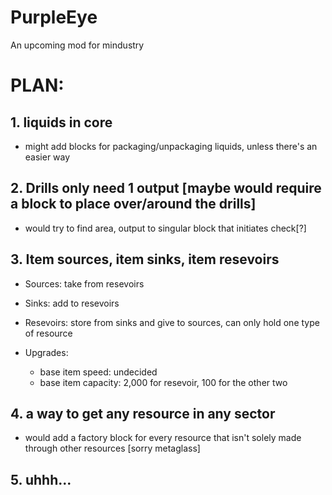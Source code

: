 # PurpleEye
An upcoming mod for mindustry

# PLAN: 


## 1. liquids in core
- might add blocks for packaging/unpackaging liquids, unless there's an easier way

## 2. Drills only need 1 output [maybe would require a block to place over/around the drills]
- would try to find area, output to singular block that initiates check[?]

## 3. Item sources, item sinks, item resevoirs
- Sources: take from resevoirs
- Sinks: add to resevoirs
- Resevoirs: store from sinks and give to sources, can only hold one type of resource

- Upgrades:
  - base item speed: undecided
  - base item capacity: 2,000 for resevoir, 100 for the other two

## 4. a way to get any resource in any sector
- would add a factory block for every resource that isn't solely made through other resources [sorry metaglass]

## 5. uhhh...
